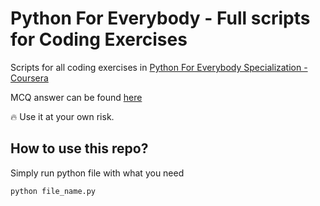 # Python For Everybody - Full scripts for Coding Exercises

Scripts for all coding exercises in [Python For Everybody Specialization - Coursera](https://www.coursera.org/specializations/python)

MCQ answer can be found [here](https://quizlet.com/vn/521678301/prp201c-flash-cards/)

‎️‍🔥 Use it at your own risk.

## How to use this repo?

Simply run python file with what you need
```
python file_name.py
```
